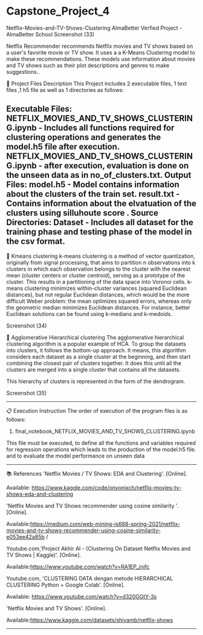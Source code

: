 # Capstone_Project_4
Netflix-Movies-and-TV-Shows-Clustering
AlmaBetter Verfied Project - AlmaBetter School
Screenshot (33)

Netflix Recommender recommends Netflix movies and TV shows based on a user's favorite movie or TV show. It uses a a K-Means Clustering model to make these recommendations. These models use information about movies and TV shows such as their plot descriptions and genres to make suggestions..

💾 Project Files Description
This Project includes 2 executable files, 1 text files ,1 h5 file as well as 1 directories as follows:

Executable Files:
NETFLIX_MOVIES_AND_TV_SHOWS_CLUSTERING.ipynb - Includes all functions required for clustering operations and generates the model.h5 file after execution.
NETFLIX_MOVIES_AND_TV_SHOWS_CLUSTERING.ipynb - after execution, evaluation is done on the unseen data as in no_of_clusters.txt.
Output Files:
model.h5 - Model contains information about the clusters of the train set.
result.txt - Contains information about the elvatuation of the clusters using silluhoute score .
Source Directories:
Dataset - Includes all dataset for the training phase and testing phase of the model in the csv format.
-----------------------------------------------------

📖 Kmeans clustering
k-means clustering is a method of vector quantization, originally from signal processing, that aims to partition n observations into k clusters in which each observation belongs to the cluster with the nearest mean (cluster centers or cluster centroid), serving as a prototype of the cluster. This results in a partitioning of the data space into Voronoi cells. k-means clustering minimizes within-cluster variances (squared Euclidean distances), but not regular Euclidean distances, which would be the more difficult Weber problem: the mean optimizes squared errors, whereas only the geometric median minimizes Euclidean distances. For instance, better Euclidean solutions can be found using k-medians and k-medoids.

Screenshot (34)

📖 Agglomerative Hierarchical clustering
The agglomerative hierarchical clustering algorithm is a popular example of HCA. To group the datasets into clusters, it follows the bottom-up approach. It means, this algorithm considers each dataset as a single cluster at the beginning, and then start combining the closest pair of clusters together. It does this until all the clusters are merged into a single cluster that contains all the datasets.

This hierarchy of clusters is represented in the form of the dendrogram.

Screenshot (35)

-----------------------------------------------------

📋 Execution Instruction
The order of execution of the program files is as follows:

1) final_notebook_NETFLIX_MOVIES_AND_TV_SHOWS_CLUSTERING.ipynb

This file must be executed, to define all the functions and variables required for regression operations which leads to the production of the model.h5 file. and to evaluate the model performance on unseen data

-----------------------------------------------------

📚 References
'Netflix Movies / TV Shows: EDA and Clustering'. [Online].

Available: https://www.kaggle.com/code/onyonixch/netflix-movies-tv-shows-eda-and-clustering

'Netflix Movies and TV Shows recommender using cosine similarity '. [Online].

Available:https://medium.com/web-mining-is688-spring-2021/netflix-movies-and-tv-shows-recommender-using-cosine-similarity-e053ee42a85b /

Youtube.com,'Project Akhir AI - (Clustering On Dataset Netflix Movies and TV Shows | Kaggle)'. [Online].

Available:https://www.youtube.com/watch?v=RA1EP_inifc

Youtube.com, 'CLUSTERING DATA dengan metode HIERARCHICAL CLUSTERING Python + Google Colab'. [Online].

Available: https://www.youtube.com/watch?v=d320GGtY-3s

'Netflix Movies and TV Shows'. [Online].

Available:https://www.kaggle.com/datasets/shivamb/netflix-shows

-----------------------------------------------------

